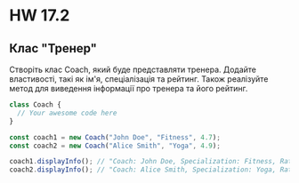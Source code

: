 # HW 17.2

## Клас "Тренер"

Створіть клас Coach, який буде представляти тренера. Додайте властивості, такі як ім'я, спеціалізація та рейтинг. Також реалізуйте метод для виведення інформації про тренера та його рейтинг.

```js
class Coach {
  // Your awesome code here
}

const coach1 = new Coach("John Doe", "Fitness", 4.7);
const coach2 = new Coach("Alice Smith", "Yoga", 4.9);

coach1.displayInfo(); // "Coach: John Doe, Specialization: Fitness, Rating: 4.7"
coach2.displayInfo(); // "Coach: Alice Smith, Specialization: Yoga, Rating: 4.9"
```
